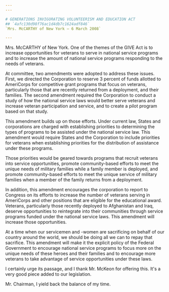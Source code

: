 ```yaml
---
---

# GENERATIONS INVIGORATING VOLUNTEERISM AND EDUCATION ACT
## `4afc130d98f76ac1d4db7c1624adf846`
`Mrs. McCARTHY of New York — 6 March 2008`

---
```



Mrs. McCARTHY of New York. One of the themes of the GIVE Act is to 
increase opportunities for veterans to serve in national service 
programs and to increase the amount of national service programs 
responding to the needs of veterans.

At committee, two amendments were adopted to address these issues. 
First, we directed the Corporation to reserve 3 percent of funds 
allotted to AmeriCorps for competitive grant programs that focus on 
veterans, particularly those that are recently returned from a 
deployment, and their families. The second amendment required the 
Corporation to conduct a study of how the national service laws would 
better serve veterans and increase veteran participation and service, 
and to create a pilot program based on that study.

This amendment builds up on those efforts. Under current law, States 
and corporations are charged with establishing priorities to 
determining the types of programs to be assisted under the national 
service law. This amendment would require States and the Corporation to 
include priorities for veterans when establishing priorities for the 
distribution of assistance under these programs.

Those priorities would be geared towards programs that recruit 
veterans into service opportunities, promote community-based efforts to 
meet the unique needs of military families while a family member is 
deployed, and promote community-based efforts to meet the unique 
service of military families when a member of the family returns from a 
deployment.



In addition, this amendment encourages the corporation to report to 
Congress on its efforts to increase the number of veterans serving in 
AmeriCorps and other positions that are eligible for the educational 
award. Veterans, particularly those recently deployed to Afghanistan 
and Iraq, deserve opportunities to reintegrate into their communities 
through service programs funded under the national service laws. This 
amendment will increase those opportunities.

At a time when our servicemen and -women are sacrificing on behalf of 
our country around the world, we should be doing all we can to repay 
that sacrifice. This amendment will make it the explicit policy of the 
Federal Government to encourage national service programs to focus more 
on the unique needs of these heroes and their families and to encourage 
more veterans to take advantage of service opportunities under these 
laws.

I certainly urge its passage, and I thank Mr. McKeon for offering 
this. It's a very good piece added to our legislation.

Mr. Chairman, I yield back the balance of my time.